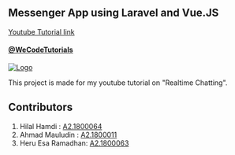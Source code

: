 ## Messenger App using Laravel and Vue.JS

[Youtube Tutorial link](https://www.youtube.com/watch?v=5sXmfwnxfjA&list=PLJpBh2VJhy5x2GKfkfIcn0r6P6uLat7xR)

#### [@WeCodeTutorials](https://twitter.com/WeCodeTutorials)
[![Logo](https://cdn.pbrd.co/images/HdwCut8.png)](https://www.youtube.com/channel/UCj9VatwdukZjNOnIKcpWcsA)

This project is made for my youtube tutorial on "Realtime Chatting".

## Contributors
1. Hilal Hamdi      : [A2.1800064](A2.1800064@mhs.stmik-sumedang.ac.id)
2. Ahmad Mauludin   : [A2.1800011](A2.1800011@mhs.stmik-sumedang.ac.id)
3. Heru Esa Ramadhan: [A2.1800063](A2.1800063@mhs.stmik-sumedang.ac.id)


